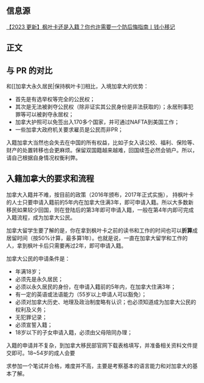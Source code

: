 
## 信息源

[【2023 更新】枫叶卡还是入籍？你也许需要一个防后悔指南丨钱小移记](https://qianxiaoyi.com/permanent-resident-card-vs-passport/)

## 正文

## 与 PR 的对比

和[[加拿大永久居民|保持枫叶卡]]相比，入境加拿大的优势：

-   首先是有选举权等完全的公民权；
-   其次是无法被剥夺公民权（除非证实其公民身份是非法获取的）；永居刑事犯罪等可以被剥夺永居权；
-   加拿大护照可以免签出入170多个国家，并可通过NAFTA到美国工作；
-   一些加拿大政府机关要求雇员是公民而非PR；

入籍加拿大当然也会失去在中国的所有权益，比如子女入读公校、福利、保险等、财产的处置转移也会更麻烦。保留双国籍越来越难，回国续签必然会销户。所以，请自己根据自身情况权衡利弊。

## 入籍加拿大的要求和流程

加拿大入籍并不难，按目前的政策（2016年颁布，2017年正式实施）， 持枫叶卡的人士只要申请入籍前的5年内在加拿大住满3年，即可申请入籍。所以大多数新移民如果较少回国，则在登陆后的第3年即可申请入籍，一般在第4年内即可完成入籍流程，成为加拿大公民。

加拿大留学生要了解的是，你在拿到枫叶卡之前的读书和工作的时间也可以**折算**成居留时间（按50%计算，最多算1年）。也就是说，一直在加拿大留学和工作的人，拿到枫叶卡后只需要再过2年，即可申请入籍。

加拿大公民的申请条件是：
-   年满18岁；
-   必须先是永久居民；
-   必须以永久居民的身份，在申请入籍前的5年内，在加拿大住满3年；
-   有一定的英语或法语能力（55岁以上申请人可以豁免）；
-   必须对加拿大历史、地理及政治制度略有认识；也必须知道成为加拿大公民的权利及义务；
-   无犯罪记录；
-   必须宣誓入籍；
-   18岁以下的子女申请入籍，必须由父母陪同办理；

入籍的申请并不复杂，到加拿大移民部官网下载表格填写，并准备相关资料文件提交即可。18~54岁的成人会要

求参加一个笔试并合格，难度并不高，主要是考察基本的语言能力和对加拿大的基本了解。